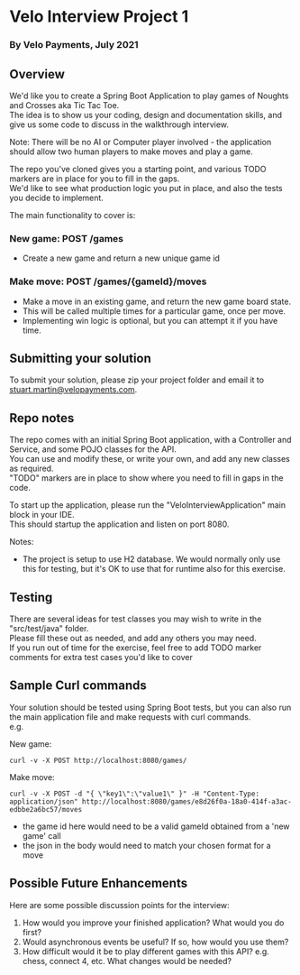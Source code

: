 
# Velo Interview Project 1
### By Velo Payments, July 2021

## Overview
We'd like you to create a Spring Boot Application to play games of Noughts and Crosses aka Tic Tac Toe.  
The idea is to show us your coding, design and documentation skills, and give us some code to discuss in the walkthrough interview.  

Note: There will be no AI or Computer player involved - the application should allow two human players to make moves and play a game. 
  
The repo you've cloned gives you a starting point, and various TODO markers are in place for you to fill in the gaps.  
We'd like to see what production logic you put in place, and also the tests you decide to implement.  

The main functionality to cover is:

### New game: 	POST /games

- Create a new game and return a new unique game id

### Make move:  POST /games/{gameId}/moves  
- Make a move in an existing game, and return the new game board state.    
- This will be called multiple times for a particular game, once per move.  
- Implementing win logic is optional, but you can attempt it if you have time.

## Submitting your solution
To submit your solution, please zip your project folder and email it to stuart.martin@velopayments.com.  

## Repo notes
The repo comes with an initial Spring Boot application, with a Controller and Service, and some POJO classes for the API.  
You can use and modify these, or write your own, and add any new classes as required.  
"TODO" markers are in place to show where you need to fill in gaps in the code.  

To start up the application, please run the "VeloInterviewApplication" main block in your IDE.  
This should startup the application and listen on port 8080.  

Notes:
- The project is setup to use H2 database. We would normally only use this for testing, but it's OK to use that for runtime also for this exercise. 

## Testing
There are several ideas for test classes you may wish to write in the "src/test/java" folder.  
Please fill these out as needed, and add any others you may need.  
If you run out of time for the exercise, feel free to add TODO marker comments for extra test cases you'd like to cover


## Sample Curl commands

Your solution should be tested using Spring Boot tests, but you can also run the main application file and make requests with curl commands.  
e.g.

New game:
  
    curl -v -X POST http://localhost:8080/games/

Make move:  

    curl -v -X POST -d "{ \"key1\":\"value1\" }" -H "Content-Type: application/json" http://localhost:8080/games/e8d26f0a-18a0-414f-a3ac-edbbe2a6bc57/moves

- the game id here would need to be a valid gameId obtained from a 'new game' call
- the json in the body would need to match your chosen format for a move



## Possible Future Enhancements

Here are some possible discussion points for the interview:

1. How would you improve your finished application? What would you do first?  
2. Would asynchronous events be useful? If so, how would you use them?
3. How difficult would it be to play different games with this API? e.g. chess, connect 4, etc. What changes would be needed? 

